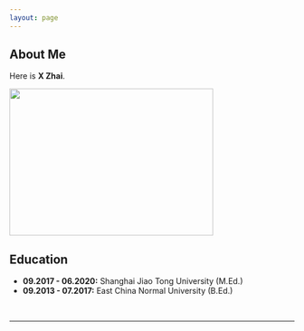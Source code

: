 ```yaml
---
layout: page
---
```


## About Me

Here is **X Zhai**.

<img src="https://X-Zhai.github.io/xiangyuzhai.png" class="floatpic" width="360" height="260">







## Education

- **09.2017 - 06.2020:** Shanghai Jiao Tong University (M.Ed.)
- **09.2013 - 07.2017:** East China Normal University (B.Ed.)

<br>

---

